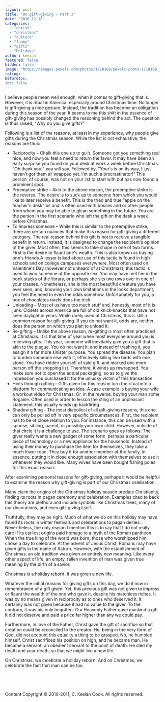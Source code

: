 ```yaml
---
layout: post
title: "On gift-giving - Part 3"
date: "2010-12-18"
categories: 
  - "christ"
  - "christmas"
  - "culture"
  - "funny"
  - "gifts"
  - "holidays"
author: keelan
featured: false
hidden: false
image: "https://images.pexels.com/photos/1718168/pexels-photo-1718168.jpeg"
rating:
beforetoc:
toc: false
---
```


I believe people mean well enough, when it comes to gift-giving that is. However, it is ritual in America, especially around Christmas time. No longer is gift-giving a nice gesture. Instead, the tradition has become an obligation during this season of the year. It seems to me this shift in the essence of gift-giving has possibly changed the reasoning behind the act. The question is thus raised, “Why do you give gifts?”

Following is a list of the reasons, at least in my experience, why people give gifts during the Christmas season. While the list is not exhaustive, the reasons are thus:

- Reciprocity – Chalk this one up to guilt. Someone got you something real nice, and now you feel a need to return the favor. It may have been an early surprise you found on your desk at work a week before Christmas. “Oh thank you!” you will say. Followed by, “Your's is on its way, I just haven't got them all wrapped yet. I'm such a procrastinator!” This person, of course, was not on your list to start with but has now found a prominent spot.
- Preemptive strike – Akin to the above reason, the preemptive strike is the reverse. The desire is to suck up to someone from which you would like to later receive a benefit. This is the tried and true “apple on the teacher's desk” bit and is often used with bosses and or other people from whom you may be able to glean something in the future. You are the person in the first scenario who left the gift on the desk a week before Christmas.
- To impress someone – While this is similar to the preemptive strike, there are certain nuances that make this reason for gift-giving a different category. The real reason behind this gift is not to receive a tangible benefit in return. Instead, it is designed to change the recipient's opinion of the giver. Most often, this seems to take shape in one of two forms. First is the desire to flaunt one's wealth. This is also known as buying one's friends.A lesser talked about use of this tactic is found in high schools and on college campuses everywhere. Most often used on Valentine's Day (however not unheard of at Christmas), this tactic is used to woo someone of the opposite sex. You may have met her in the book stacks of the library, or perhaps she sits two rows over in one of your classes. Nonetheless, she is the most beautiful creature you have ever seen, and, knowing your own limitations in the looks department, you feel the need to even the odds somehow. Unfortunately for you, a box of chocolates rarely does the trick.
- Unloading – Most of us have too much stuff and, honestly, most of it is junk. Closets across America are full of old knick-knacks that have not seen daylight in years. While rarely used at Christmas, this is still a common reason for gift-giving. If you do not want it, odds are, neither does the person on which you plan to unload it.
- Re-gifting – Unlike the above reason, re-gifting is most often practiced at Christmas. It is that time of year when most everyone around you is receiving gifts. This year, someone will inevitably give you a gift that is akin to the plague. You do not want it, and instead of trashing it, you assign it a far more sinister purpose. You spread the disease. You plan to burden someone else with it, effectively killing two birds with one stone. You have ridden yourself of said gift, and marked one more person off the shopping list. Therefore, it winds up rewrapped. You make sure not to open the actual packaging, so as to give the impression you purchased it for the unlucky victim of this transaction.
- Hints through gifting – Gifts given for this reason turn the ritual into a platform for communicating an idea. A case example is buying your wife a workout video for Christmas. Or, in the reverse, buying your man some Rogaine. Often used in order to lesson the sting of an unpleasant statement, this usually winds up backfiring.
- Shadow gifting - The most diabolical of all gift-giving reasons, this one can only be pulled off in very specific circumstances. First, the recipient has to be of close relation to you. For instance, this can be used with a spouse, sibling, parent, or possibly your own child. However, outside of that circle it is a challenge to use. The scenario goes as follows: The giver really wants a new gadget of some form, perhaps a particular piece of technology or a new appliance for the household. Instead of using their money to purchase the item for themselves, they take a much lower road. They buy it for another member of the family, in essence, putting it in close enough association with themselves to use it whenever they would like. Many wives have been bought fishing poles for this exact reason.

After examining personal reasons for gift-giving, perhaps it would be helpful to examine the reason why gift-giving is part of our Christmas celebration.

Many claim the origins of the Christmas holiday season predate Christianity, finding its roots in pagan ceremony and celebration. Examples cited to back this theory are plethora and include symbols like Christmas trees, many of our decorations, and even gift-giving itself.

Truthfully, they may be right. Much of what we do on this holiday may have found its roots in winter festivals and celebrations to pagan deities. Nevertheless, the only reason I mention this is to say that I do not really care if its earliest origins paid homage to a myth of the Roman pantheon. When the true king of the world was born, those who worshipped him chose a day to celebrate. At the advent of Jesus Christ, Romans may have given gifts in the name of Saturn. However, with the establishment of Christmas, an old tradition was given an entirely new meaning. Like every other aspect of life, an empty, fallen invention of man was given true meaning by the birth of a savior.

Christmas is a holiday reborn. It was given a new life.

Whatever the initial reasons for giving gifts on this day, we do it now in remembrance of a gift given. Yet, this precious gift was not given to impress or flaunt the wealth of the one who gave it, despite his matchless riches. It was by no means given in reciprocity as to ones who deserved it. It certainly was not given because it had no value to the giver. To the contrary, it was his only begotten. Our Heavenly Father gave mankind a gift it did not deserve and paid a price far higher than any we could pay.

Furthermore, in love of the Father, Christ gave the gift of sacrifice so that creation could be reconciled to the creator. He, being in the very form of God, did not account this equality a thing to be grasped. No, he humbled himself. Christ sacrificed his position on high, and he became man. He became a servant, an obedient servant to the point of death. He died my death and your death, so that we might live a new life.

On Christmas, we celebrate a holiday reborn. And on Christmas, we celebrate the fact that man can be too.

 

 

Content Copyright © 2010-2011, C. Keelan Cook. All rights reserved.
